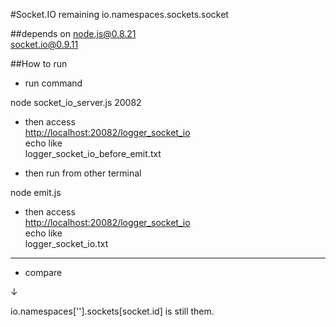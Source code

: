 #Socket.IO remaining io.namespaces.sockets.socket

##depends on
node.js@0.8.21  
socket.io@0.9.11

##How to run

* run command

node socket_io_server.js 20082

* then access  
[http://localhost:20082/logger_socket_io](http://localhost:20082/logger_socket_io "http://localhost:20082/logger_socket_io")  
echo like  
logger_socket_io_before_emit.txt  

* then run from other terminal

node emit.js
	

* then access  
[http://localhost:20082/logger_socket_io](http://localhost:20082/logger_socket_io "http://localhost:20082/logger_socket_io")  
echo like  
logger_socket_io.txt  

***

* compare

↓

io.namespaces[''].sockets[socket.id] is still them.